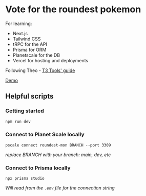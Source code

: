# Vote for the roundest pokemon
For learning:
- Next.js
- Tailwind CSS
- tRPC for the API
- Prisma for ORM
- Planetscale for the DB
- Vercel for hosting and deployments

Following Theo - [T3 Tools' guide](https://youtu.be/PKy2lYEnhgs)

[Demo](roundest-mon-xi.vercel.app)


## Helpful scripts

### Getting started

```bash
npm run dev
```

### Connect to Planet Scale locally

```
pscale connect roundest-mon BRANCH --port 3309
```
*replace BRANCH with your branch: main, dev, etc*

### Connect to Prisma locally

```
npx prisma studio
```

*Will read from the `.env` file for the connection string*